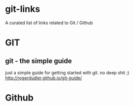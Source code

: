 # git-links
A curated list of links related to Git / Github

# GIT

## git - the simple guide
just a simple guide for getting started with git. no deep shit ;)
http://rogerdudler.github.io/git-guide/

# Github
